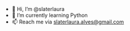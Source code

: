 - 👋 Hi, I’m @slaterlaura
- 🌱 I’m currently learning Python
- 📫 Reach me via slaterlaura.alves@gmail.com 

<!---
slaterlaura/slaterlaura is a ✨ special ✨ repository because its `README.md` (this file) appears on your GitHub profile.
You can click the Preview link to take a look at your changes.
--->
